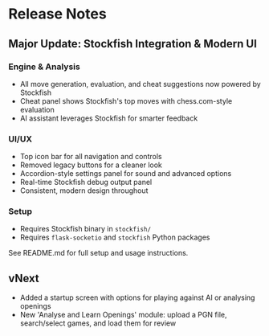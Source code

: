 # Release Notes

## Major Update: Stockfish Integration & Modern UI

### Engine & Analysis
- All move generation, evaluation, and cheat suggestions now powered by Stockfish
- Cheat panel shows Stockfish's top moves with chess.com-style evaluation
- AI assistant leverages Stockfish for smarter feedback

### UI/UX
- Top icon bar for all navigation and controls
- Removed legacy buttons for a cleaner look
- Accordion-style settings panel for sound and advanced options
- Real-time Stockfish debug output panel
- Consistent, modern design throughout

### Setup
- Requires Stockfish binary in `stockfish/`
- Requires `flask-socketio` and `stockfish` Python packages

See README.md for full setup and usage instructions.

## vNext
- Added a startup screen with options for playing against AI or analysing openings
- New 'Analyse and Learn Openings' module: upload a PGN file, search/select games, and load them for review 